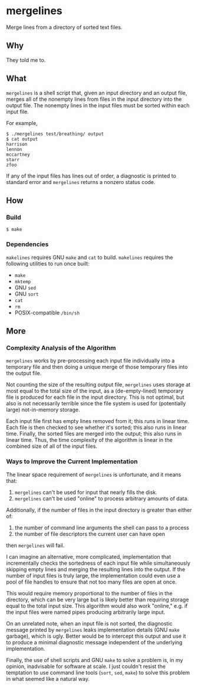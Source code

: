 mergelines
==========
Merge lines from a directory of sorted text files.

Why
---
They told me to.

What
----
`mergelines` is a shell script that, given an input directory and an output
file, merges all of the nonempty lines from files in the input directory into
the output file.  The nonempty lines in the input files must be sorted within
each input file.

For example,
```console
$ ./mergelines test/breathing/ output
$ cat output
harrison
lennon
mccartney
starr
zfoo
```

If any of the input files has lines out of order, a diagnostic is printed to
standard error and `mergelines` returns a nonzero status code.

How
---
### Build
```console
$ make
```

### Dependencies
`makelines` requires GNU `make` and `cat` to build.  `makelines` requires the
following utilities to run once built:

- `make`
- `mktemp`
- GNU `sed`
- GNU `sort`
- `cat`
- `rm`
- POSIX-compatible `/bin/sh`

More
----
### Complexity Analysis of the Algorithm
`mergelines` works by pre-processing each input file individually into a
temporary file and then doing a unique merge of those temporary files into
the output file.

Not counting the size of the resulting output file, `mergelines` uses storage
at most equal to the total size of the input, as a (de-empty-lined)
temporary file is produced for each file in the input directory.  This is not
optimal, but also is not necessarily terrible since the file system is used
for (potentially large) not-in-memory storage.

Each input file first has empty lines removed from it; this runs in linear
time.  Each file is then checked to see whether it's sorted; this also runs in
linear time.  Finally, the sorted files are merged into the output; this also
runs in linear time.  Thus, the time complexity of the algorithm is linear in
the combined size of all of the input files.

### Ways to Improve the Current Implementation
The linear space requirement of `mergelines` is unfortunate, and it means that:

1. `mergelines` can't be used for input that nearly fills the disk.
2. `mergelines` can't be used "online" to process arbitrary amounts of data.

Additionally, if the number of files in the input directory is greater than
either of:

1. the number of command line arguments the shell can pass to a process
2. the number of file descriptors the current user can have open

then `mergelines` will fail.

I can imagine an alternative, more complicated, implementation that
incrementally checks the sortedness of each input file while simultaneously
skipping empty lines and merging the resulting lines into the output.  If the
number of input files is truly large, the implementation could even use a pool
of file handles to ensure that not too many files are open at once.

This would require memory proportional to the number of files in the
directory, which can be very large but is likely better than requiring
storage equal to the total input size.  This algorithm would also work
"online," e.g. if the input files were named pipes producing arbitrarily large
input.

On an unrelated note, when an input file is not sorted, the diagnostic message
printed by `mergelines` leaks implementation details (GNU `make` garbage),
which is ugly.  Better would be to intercept this output and use it to
produce a minimal diagnostic message independent of the underlying
implementation.

Finally, the use of shell scripts and GNU `make` to solve a problem is, in my
opinion, inadvisable for software at scale.  I just couldn't resist the
temptation to use command line tools (`sort`, `sed`, `make`) to solve this
problem in what seemed like a natural way.